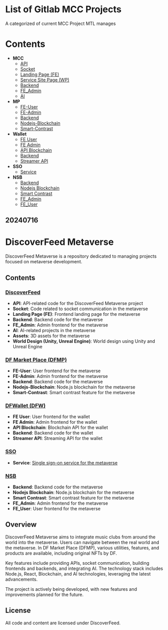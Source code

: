 # List of Gitlab MCC Projects

A categorized of current MCC Project MTL manages

# Contents

- **MCC**
    - [API](dev-api-metaverse.metacasinocity.io) 
    - [Socket](dev-socket-metaverse.metacasinocity.io)
    - [Landing Page (FE)](https://gitlab-new.bap.jp/BAPSoftware/outsource/bapsw.s0189.mga/mga-frontend-demo.git)
    - [Service Site Page (WP)](https://github.com/discoverfeed/df_public_html.git)
    - [Backend](https://gitlab-new.bap.jp/BAPSoftware/outsource/bapsw.s0189.mga/mga_java_backend.git)
    - [FE_Admin](https://gitlab-new.bap.jp/BAPSoftware/outsource/bapsw.s0189.mga/mga_fe_admin.git) 
    - [AI](https://gitlab-new.bap.jp/BAPSoftware/outsource/bapsw.s0189.mga/ai_mga.git)
- **MP**
    - [FE-User](https://gitlab-new.bap.jp/BAPSoftware/outsource/bapsw.s0162.mcc_nft/mcc-web-user.git) 
    - [FE-Admin](https://gitlab-new.bap.jp/BAPSoftware/outsource/bapsw.s0162.mcc_nft/mcc-web-admin.git)
    - [Backend](https://gitlab-new.bap.jp/BAPSoftware/outsource/bapsw.s0162.mcc_nft/mcc-backend.git) 
    - [Nodejs-Blockchain](https://gitlab-new.bap.jp/BAPSoftware/outsource/bapsw.s0162.mcc_nft/mcc-node-server.git)
    - [Smart-Contrast](https://gitlab-new.bap.jp/BAPSoftware/outsource/bapsw.s0162.mcc_nft/mcc-smart-contract.git) 
- **Wallet**
    - [FE User](https://gitlab-new.bap.jp/BAPSoftware/outsource/bapsw.s0189.mga/mcc_wallet_user.git)
    - [FE Admin](https://gitlab-new.bap.jp/BAPSoftware/outsource/bapsw.s0189.mga/mcc_wallet_admin.git)
    - [API Blockchain](https://gitlab-new.bap.jp/BAPSoftware/outsource/bapsw.s0189.mga/mcc_wallet_blockchain_service_new.git)
    - [Backend](https://gitlab-new.bap.jp/BAPSoftware/outsource/bapsw.s0189.mga/mcc_wallet.git)
    - [Streamer API](https://gitlab-new.bap.jp/BAPSoftware/outsource/bapsw.s0189.mga/mcc_wallet_streamer_new.git)
- **SSO**
    - [Service](https://gitlab-new.bap.jp/BAPSoftware/outsource/bapsw.s0196.mcc_hn/sso_service.git)
- **NSB**
    - [Backend](https://gitlab-new.bap.jp/BAPSoftware/outsource/bapsw.s0162.mcc_nft/mcc-backend.git)
    - [Nodejs Blockchain](https://gitlab-new.bap.jp/BAPSoftware/outsource/bapsw.s0162.mcc_nft/mcc-node-server.git)
    - [Smart Contrast](https://gitlab-new.bap.jp/BAPSoftware/outsource/bapsw.s0162.mcc_nft/mcc-smart-contract.git)
    - [FE_Admin](https://gitlab-new.bap.jp/BAPSoftware/outsource/bapsw.s0162.mcc_nft/mcc-web-admin.git)
    - [FE_User](https://gitlab-new.bap.jp/BAPSoftware/outsource/bapsw.s0162.mcc_nft/mcc-web-user.git)





20240716
---

# DiscoverFeed Metaverse

DiscoverFeed Metaverse is a repository dedicated to managing projects focused on metaverse development.

## Contents

### [DiscoverFeed](https://github.com/discoverfeed/DF)
- **API**: API-related code for the DiscoverFeed Metaverse project
- **Socket**: Code related to socket communication in the metaverse
- **Landing Page (FE)**: Frontend landing page for the metaverse
- **Backend**: Backend code for the metaverse
- **FE_Admin**: Admin frontend for the metaverse
- **AI**: AI-related projects in the metaverse
- **Assets**: 3D assets for the metaverse
- **World Design (Unity, Unreal Engine)**: World design using Unity and Unreal Engine

### [DF Market Place (DFMP)](https://github.com/discoverfeed/df_mp-df__web_user)
- **FE-User**: User frontend for the metaverse
- **FE-Admin**: Admin frontend for the metaverse
- **Backend**: Backend code for the metaverse
- **Nodejs-Blockchain**: Node.js blockchain for the metaverse
- **Smart-Contrast**: Smart contrast feature for the metaverse

### [DFWallet (DFW)](https://github.com/discoverfeed/Wallet)
- **FE User**: User frontend for the wallet
- **FE Admin**: Admin frontend for the wallet
- **API Blockchain**: Blockchain API for the wallet
- **Backend**: Backend code for the wallet
- **Streamer API**: Streaming API for the wallet

### [SSO](https://github.com/discoverfeed/SSO)
- **Service**: [Single sign-on service for the metaverse](https://github.com/discoverfeed/SSO.git)

### [NSB](https://github.com/discoverfeed/NSB)
- **Backend**: Backend code for the metaverse
- **Nodejs Blockchain**: Node.js blockchain for the metaverse
- **Smart Contrast**: Smart contrast feature for the metaverse
- **FE_Admin**: Admin frontend for the metaverse
- **FE_User**: User frontend for the metaverse

## Overview
DiscoverFeed Metaverse aims to integrate music clubs from around the world into the metaverse. Users can navigate between the real world and the metaverse. In DF Market Place (DFMP), various utilities, features, and products are available, including original NFTs by DF.

Key features include providing APIs, socket communication, building frontends and backends, and integrating AI. The technology stack includes Node.js, React, Blockchain, and AI technologies, leveraging the latest advancements.

The project is actively being developed, with new features and improvements planned for the future.

## License
All code and content are licensed under DiscoverFeed.
